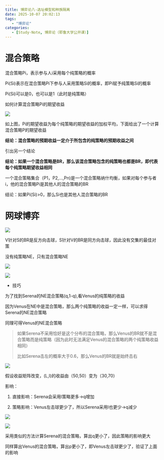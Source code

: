 ```yaml
---
title: 博弈论八-选址模型和种族隔离
date: 2025-10-07 20:02:13
tags: 
   - "博弈论"
categories: 
   - [Study-Note, 博弈论（耶鲁大学公开课）]
---
```


# 混合策略

混合策略Pi，表示参与人i采用每个纯策略的概率

Pi(Si)表示在混合策略Pi下参与人采用策略Si的概率，即Pi赋予纯策略Si的概率

Pi(Si)可以是0，也可以是1（此时是纯策略）



如何计算混合策略Pi的期望收益

![](https://cdn.jsdelivr.net/gh/1935Zz/1935zz.github.io@main/source/img/game-theory/images9/image.png)

如上图，Pi的期望收益为每个纯策略的期望收益的加权平均，下面给出了一个计算混合策略P的期望收益

**结论：混合策略的预期收益一定介于所包含的纯策略的预期收益之间**

引出另一个结论

**结论：如果一个混合策略是BR，那么该混合策略包含的纯策略也都是BR，即代表每个纯策略期望收益相同**

一个混合策略集合（P1，P2,...,Pn)是一个混合策略纳什均衡，如果对每个参与者i，他的混合策略Pi是其他人的混合策略的BR

结论：如果Pi(Si)>0，那么Si也是其他人混合策略的BR



# 网球博弈

![](https://cdn.jsdelivr.net/gh/1935Zz/1935zz.github.io@main/source/img/game-theory/images9/image-1.png)

V针对S的BR是反方向击球，S针对V的BR是同方向击球，因此没有交集的最佳对策

没有纯策略NE，只有混合策略NE



![](https://cdn.jsdelivr.net/gh/1935Zz/1935zz.github.io@main/source/img/game-theory/images9/image-2.png)

![](https://cdn.jsdelivr.net/gh/1935Zz/1935zz.github.io@main/source/img/game-theory/images9/image-3.png)

* 技巧

为了找到Serena的NE混合策略(q,1-q),看Venus的纯策略的收益

因为Venus在NE中是混合策略，那么两个纯策略的收益一定一样，可以求得Serena的NE混合策略

同理可得Venus的NE混合策略

> 如果Serena不采用恰好是这个分布的混合策略，那么Venus的BR就不是混合策略而是纯策略（因为此时无法满足Venus的混合策略的两个纯策略收益相同）
>
> 比如Serena击左的概率大于0.6，那么Venus的BR就是始终击右



![](https://cdn.jsdelivr.net/gh/1935Zz/1935zz.github.io@main/source/img/game-theory/images9/image-4.png)

假设收益矩阵改变，(L,l)的收益由（50,50）变为（30,70）

影响：

1. 直接影响：Serena会采用l策略更多->q增加

2. 策略影响：Venus左击球更少了，所以Serena采用l也更少->q减少

![](https://cdn.jsdelivr.net/gh/1935Zz/1935zz.github.io@main/source/img/game-theory/images9/image-5.png)

![](https://cdn.jsdelivr.net/gh/1935Zz/1935zz.github.io@main/source/img/game-theory/images9/image-6.png)

采用类似的方法计算Serena的混合策略，算出q更小了，因此策略的影响更大

同样算出Venus的混合策略，算出p更小了，即Venus左击球更少了，验证了上面的影响

